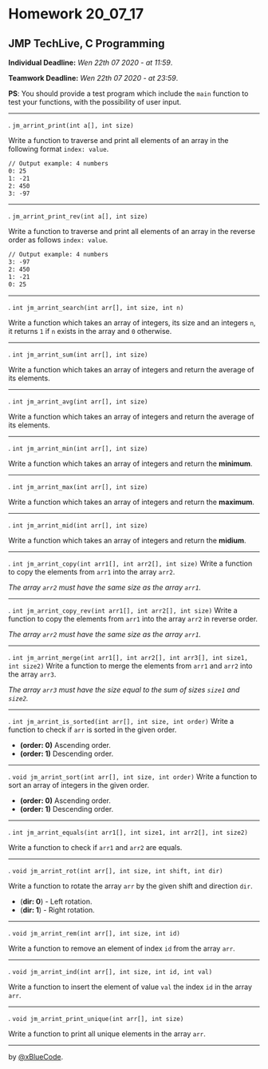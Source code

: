 # Homework 20_07_17
## JMP TechLive, C Programming

**Individual Deadline:** *Wen 22th 07 2020 - at 11:59*.

**Teamwork Deadline:** *Wen 22th 07 2020 - at 23:59*.

**PS**: You should provide a test program which include the `main` function to test your functions, with the possibility of user input.

****

. `jm_arrint_print(int a[], int size)`

Write a function to traverse and print all elements of an array in the following format `index: value`.

```txt
// Output example: 4 numbers
0: 25
1: -21
2: 450
3: -97
```

****

. `jm_arrint_print_rev(int a[], int size)`

Write a function to traverse and print all elements of an array in the reverse order as follows `index: value`.

```txt
// Output example: 4 numbers
3: -97
2: 450
1: -21
0: 25
```

****

. `int jm_arrint_search(int arr[], int size, int n)`

Write a function which takes an array of integers, its size and an integers `n`, it returns `1` if `n` exists in the array and `0` otherwise.

****

. `int jm_arrint_sum(int arr[], int size)`

Write a function which takes an array of integers and return the average of its elements.

****

. `int jm_arrint_avg(int arr[], int size)`

Write a function which takes an array of integers and return the average of its elements.

****

. `int jm_arrint_min(int arr[], int size)`

Write a function which takes an array of integers and return the **minimum**.


****

. `int jm_arrint_max(int arr[], int size)`

Write a function which takes an array of integers and return the **maximum**.

****

. `int jm_arrint_mid(int arr[], int size)`

Write a function which takes an array of integers and return the **midium**.

****

. `int jm_arrint_copy(int arr1[], int arr2[], int size)`
Write a function to copy the elements from `arr1` into the array `arr2`.

*The array `arr2` must have the same size as the array `arr1`.*

****

. `int jm_arrint_copy_rev(int arr1[], int arr2[], int size)`
Write a function to copy the elements from `arr1` into the array `arr2` in reverse order.

*The array `arr2` must have the same size as the array `arr1`.*

****

. `int jm_arrint_merge(int arr1[], int arr2[], int arr3[], int size1, int size2)`
Write a function to merge the elements from `arr1` and `arr2` into the array `arr3`.

*The array `arr3` must have the size equal to the sum of sizes `size1` and `size2`.*

****

. `int jm_arrint_is_sorted(int arr[], int size, int order)`
Write a function to check if `arr` is sorted in the given order.

- **(order: 0)** Ascending order.
- **(order: 1)** Descending order.

****

. `void jm_arrint_sort(int arr[], int size, int order)`
Write a function to sort an array of integers in the given order.

- **(order: 0)** Ascending order.
- **(order: 1)** Descending order.

****

. `int jm_arrint_equals(int arr1[], int size1, int arr2[], int size2)`

Write a function to check if `arr1` and `arr2` are equals.

****

. `void jm_arrint_rot(int arr[], int size, int shift, int dir)`

Write a function to rotate the array `arr` by the given shift and direction `dir`.

- (**dir: 0**) - Left rotation.
- (**dir: 1**) - Right rotation.

****

. `void jm_arrint_rem(int arr[], int size, int id)`

Write a function to remove an element of index `id` from the array `arr`.

****

. `void jm_arrint_ind(int arr[], int size, int id, int val)`

Write a function to insert the element of value `val` the index `id` in the array `arr`.

****

. `void jm_arrint_print_unique(int arr[], int size)`

Write a function to print all unique elements in the array `arr`.

****
by [@xBlueCode](https://github.com/xBlueCode).
